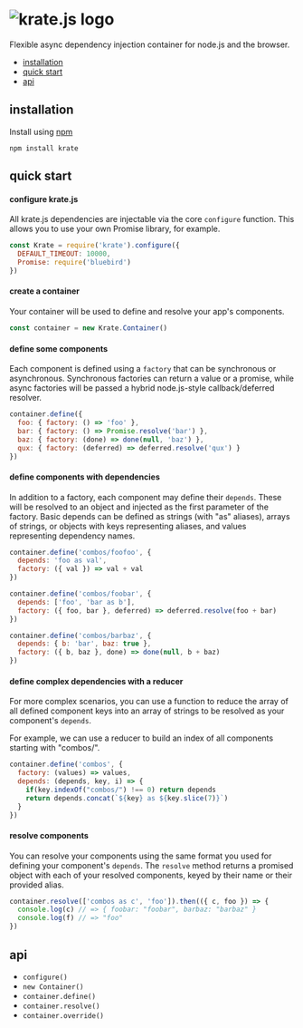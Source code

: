 
# ![krate.js logo](http://i.imgur.com/krjQPnU.png)

Flexible async dependency injection container for node.js and the browser.

* [installation](#installation)
* [quick start](#quick-start)
* [api](#api)

## installation

Install using [npm](http://npmjs.org)

```
npm install krate
```

## quick start

#### configure krate.js

All krate.js dependencies are injectable via the core `configure` function.
This allows you to use your own Promise library, for example.

```js
const Krate = require('krate').configure({
  DEFAULT_TIMEOUT: 10000,
  Promise: require('bluebird')
})
```


#### create a container

Your container will be used to define and resolve your app's components.

```js
const container = new Krate.Container()
```

#### define some components

Each component is defined using a `factory` that can be synchronous or asynchronous.
Synchronous factories can return a value or a promise, while async factories will be passed
a hybrid node.js-style callback/deferred resolver.

```js
container.define({
  foo: { factory: () => 'foo' },
  bar: { factory: () => Promise.resolve('bar') },
  baz: { factory: (done) => done(null, 'baz') },
  qux: { factory: (deferred) => deferred.resolve('qux') }
})
```

#### define components with dependencies

In addition to a factory, each component may define their `depends`. These will be resolved to an object and injected as the first parameter of the factory. Basic depends can be defined as strings (with "as" aliases), arrays of strings, or objects with keys representing aliases, and values representing dependency names.

```js
container.define('combos/foofoo', {
  depends: 'foo as val',
  factory: ({ val }) => val + val
})

container.define('combos/foobar', {
  depends: ['foo', 'bar as b'],
  factory: ({ foo, bar }, deferred) => deferred.resolve(foo + bar)
})

container.define('combos/barbaz', {
  depends: { b: 'bar', baz: true },
  factory: ({ b, baz }, done) => done(null, b + baz)
})
```

#### define complex dependencies with a reducer

For more complex scenarios, you can use a function to reduce the array of all defined component keys into an array of strings to be resolved as your component's `depends`.

For example, we can use a reducer to build an index of all components starting with "combos/".

```js
container.define('combos', {
  factory: (values) => values,
  depends: (depends, key, i) => {
    if(key.indexOf("combos/") !== 0) return depends
    return depends.concat(`${key} as ${key.slice(7)}`)
  }
})
```

#### resolve components

You can resolve your components using the same format you used for defining
your component's `depends`. The `resolve` method returns a promised object
with each of your resolved components, keyed by their name or their provided alias.

```js
container.resolve(['combos as c', 'foo']).then(({ c, foo }) => {
  console.log(c) // => { foobar: "foobar", barbaz: "barbaz" }
  console.log(f) // => "foo"
})
```

## api

* `configure()`
* `new Container()`
* `container.define()`
* `container.resolve()`
* `container.override()`
